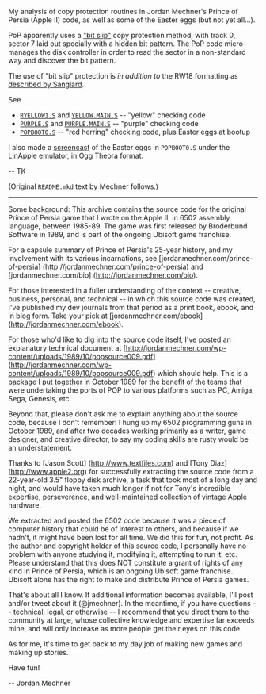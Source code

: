 My analysis of copy protection routines in Jordan Mechner's Prince of Persia (Apple II) code, as well as some of the Easter eggs (but not yet all...).

PoP apparently uses a ["bit slip"](http://textfiles.com/apple/CRACKING/asstcracks1.txt) copy protection method, with track 0, sector 7 laid out specially with a hidden bit pattern.  The PoP code micro-manages the disk controller in order to read the sector in a non-standard way and discover the bit pattern.

The use of "bit slip" protection is *in addition to* the RW18 formatting as [described by Sanglard](http://fabiensanglard.net/prince_of_persia/pop_boot.php).

See

  * [`RYELLOW1.S`](./02%20POP%20Disk%20Routines/CP.525/RYELLOW1.S) and [`YELLOW.MAIN.S`](./02%20POP%20Disk%20Routines/CP.525/YELLOW.MAIN.S) -- "yellow" checking code
  * [`PURPLE.S`](./02%20POP%20Disk%20Routines/CP.525/PURPLE.S) and [`PURPLE.MAIN.S`](./02%20POP%20Disk%20Routines/CP.525/PURPLE.MAIN.S) -- "purple" checking code
  * [`POPBOOT0.S`](./02%20POP%20Disk%20Routines/CP.525/POPBOOT0.S) -- "red herring" checking code, plus Easter eggs at bootup

I also made a [screencast](./easter-eggs.ogv) of the Easter eggs in `POPBOOT0.S` under the LinApple emulator, in Ogg Theora format.

-- TK

(Original `README.mkd` text by Mechner follows.)

---

Some background: This archive contains the source code for the original Prince of Persia game that I wrote on the Apple II, in 6502 assembly language, between 1985-89. The game was first released by Broderbund Software in 1989, and is part of the ongoing Ubisoft game franchise.

For a capsule summary of Prince of Persia's 25-year history, and my involvement with its various incarnations, see [jordanmechner.com/prince-of-persia] (http://jordanmechner.com/prince-of-persia) and [jordanmechner.com/bio] (http://jordanmechner.com/bio).

For those interested in a fuller understanding of the context -- creative, business, personal, and technical -- in which this source code was created, I've published my dev journals from that period as a print book, ebook, and in blog form. Take your pick at [jordanmechner.com/ebook] (http://jordanmechner.com/ebook).

For those who'd like to dig into the source code itself, I've posted an explanatory technical document at [http://jordanmechner.com/wp-content/uploads/1989/10/popsource009.pdf] (http://jordanmechner.com/wp-content/uploads/1989/10/popsource009.pdf) which should help. This is a package I put together in October 1989 for the benefit of the teams that were undertaking the ports of POP to various platforms such as PC, Amiga, Sega, Genesis, etc.

Beyond that, please don't ask me to explain anything about the source code, because I don't remember! I hung up my 6502 programming guns in October 1989, and after two decades working primarily as a writer, game designer, and creative director, to say my coding skills are rusty would be an understatement.

Thanks to [Jason Scott] (http://www.textfiles.com) and [Tony Diaz] (http://www.apple2.org) for successfully extracting the source code from a 22-year-old 3.5" floppy disk archive, a task that took most of a long day and night, and would have taken much longer if not for Tony's incredible expertise, perseverence, and well-maintained collection of vintage Apple hardware. 

We extracted and posted the 6502 code because it was a piece of computer history that could be of interest to others, and because if we hadn't, it might have been lost for all time. We did this for fun, not profit. As the author and copyright holder of this source code, I personally have no problem with anyone studying it, modifying it, attempting to run it, etc. Please understand that this does NOT constitute a grant of rights of any kind in Prince of Persia, which is an ongoing Ubisoft game franchise. Ubisoft alone has the right to make and distribute Prince of Persia games.

That's about all I know. If additional information becomes available, I'll post and/or tweet about it (@jmechner). In the meantime, if you have questions -- technical, legal, or otherwise -- I recommend that you direct them to the community at large, whose collective knowledge and expertise far exceeds mine, and will only increase as more people get their eyes on this code.

As for me, it's time to get back to my day job of making new games and making up stories.

Have fun!

-- Jordan Mechner